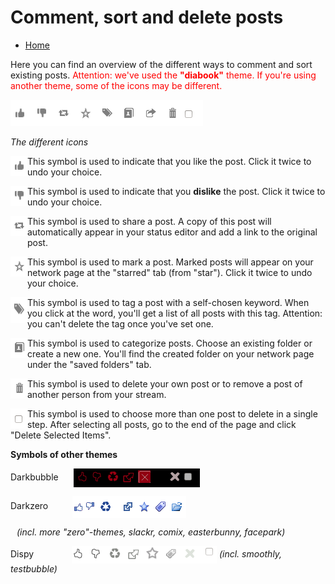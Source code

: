 Comment, sort and delete posts
==============

* [Home](help)

Here you can find an overview of the different ways to comment and sort existing posts. <span style="color: red;">Attention: we've used the <b>"diabook"</b> theme. If you're using another theme, some of the icons may be different.</span>

<img src="doc/img/diabook.png" width="308" height="42" alt="diabook" >

<i>The different icons</i>

<img src="doc/img/post_thumbs_up.png" width="27" height="32" alt="post_thumbs_up.png" align="left" style="padding-bottom: 10px;"> This symbol is used to indicate that you like the post. Click it twice to undo your choice.<p style="clear:both;"></p>

<img src="doc/img/post_thumbs_down.png" width="27" height="32" alt="post_thumbs_down.png" align="left" style="padding-bottom: 10px;"> This symbol is used to indicate that you <b>dislike</b> the post. Click it twice to undo your choice.
<p style="clear:both;"></p>

<img src="doc/img/post_share.png" width="27" height="32" alt="post_share.png" align="left" style="padding-bottom: 10px;"> This symbol is used to share a post. A copy of this post will automatically appear in your status editor and add a link to the original post.
<p style="clear:both;"></p>

<img src="doc/img/post_mark.png" width="27" height="32" alt="post_mark.png" align="left" style="padding-bottom: 10px;"> This symbol is used to mark a post. Marked posts will appear on your network page at the "starred" tab (from "star"). Click it twice to undo your choice.
<p style="clear:both;"></p>

<img src="doc/img/post_tag.png" width="27" height="41" alt="post_tag.png" align="left" style="padding-bottom: 10px;"> This symbol is used to tag a post with a self-chosen keyword. When you click at the word, you'll get a list of all posts with this tag. Attention: you can't delete the tag once you've set one.
<p style="clear:both;"></p>

<img src="doc/img/post_categorize.png" width="27" height="32" alt="post_categorize.png" align="left" style="padding-bottom: 20px;"> This symbol is used to categorize posts. Choose an existing folder or create a new one. You'll find the created folder on your network page under the "saved folders" tab.
<p style="clear:both;"></p>

<img src="doc/img/post_delete.png" width="27" height="32" alt="post_delete.png" align="left"> This symbol is used to delete your own post or to remove a post of another person from your stream. 
<P style="clear: both;"></p>

<img src="doc/img/post_choose.png" width="27" height="32" alt="post_choose.png" align="left"> This symbol is used to choose more than one post to delete in a single step. After selecting all posts, go to the end of the page and click "Delete Selected Items".<P style="clear: both;"></p>

**Symbols of other themes**

Darkbubble  <img src="doc/img/darkbubble.png" alt="darkbubble.png" style="padding-left: 20px; vertical-align:middle;">

Darkzero  <img src="doc/img/darkzero.png" alt="darkzero.png" style="padding-left: 35px; vertical-align:middle;">

<span style="padding-left: 10px; font-style:italic;">(incl. more "zero"-themes, slackr, comix, easterbunny, facepark)</span>

Dispy  <img src="doc/img/dispy.png" alt="dispy.png" style="padding-left: 57px; vertical-align:middle;"> <i>(incl. smoothly, testbubble)</i>

